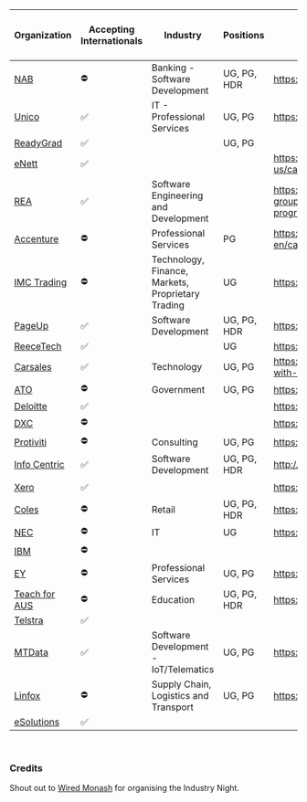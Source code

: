 
| Organization  | Accepting Internationals | Industry                                          | Positions   | The section you're after                          | Cut the crap link |
|---------------|--------------------------|---------------------------------------------------|-------------|---------------------------------------------------|-------------------|
| [NAB](https://www.nab.com.au/about-us)           |     ⛔️      | Banking - Software Development                    | UG, PG, HDR | https://www.nab.com.au/careers | [💰](http://careers.nab.com.au/aw/en/filter/?search-keyword=&location=aust%20-%20vic%20metro&category=developers%2fprogrammers&category=devops&category=digital%20%26%20innovation&category=engineering%20-%20network&category=engineering%20-%20software&category=information%20%26%20communication%20technology&job-mail-subscribe-privacy=agree)                           |
| [Unico](https://www.unico.com.au/company)         |      ✅     | IT - Professional Services                        | UG, PG      | https://www.unico.com.au | [☎️](https://www.unico.com.au/graduate-program)                        |
| [ReadyGrad](https://www.readygrad.com.au/ourstory)     |     ✅      |                                                   | UG, PG      |                                                    | [📝](https://www.readygrad.com.au/internship-program) |
| [eNett](https://www.enett.com/about-us)         |     ✅      |                                                   |             | https://www.enett.com/about-us/careers            | [☁️](https://jobs.lever.co/enett/f743c7c0-d0b2-48a5-a56d-9c9e60263ff2) |
| [REA](https://www.rea-group.com/company/about-us/)           |     ✅      | Software Engineering and Development              |             | https://www.rea-group.com/careers/graduate-programs/      | [🏡](https://www.rea-group.com/careers/graduate-programs/#graduate-programs) |
| [Accenture](https://www.accenture.com/au-en/about/company-index)    |     ⛔️      | Professional Services                             | PG          | https://www.accenture.com/au-en/careers/graduate-programs | [🛠](https://www.accenture.com/au-en/careers/jobsearch?jk=Melbourne) |
| [IMC Trading](https://www.imc.com/ap/about-us)   |     ⛔️      | Technology, Finance, Markets, Proprietary Trading | UG          | https://www.imc.com/ap/careers                            | [📈](https://www.imc.com/ap/careers/graduates/) |
| [PageUp](https://www.pageuppeople.com/about-us/)        |     ✅      | Software Development                              | UG, PG, HDR | https://grad.pageuppeople.com/                            | [📊](https://grad.pageuppeople.com/en/search/?search-keyword=&location=Melbourne) | 
| [ReeceTech](https://www.reecetech.com.au)     |     ✅      |                                                   | UG          | https://www.reecetech.com.au/                             | [🛁](https://reece.wd3.myworkdayjobs.com/en-US/reecetech_careers/) |
| [Carsales](https://www.carsales.com.au/info/about-us/)      |     ✅      | Technology                                        | UG, PG      | https://www.carsales.com.au/work-with-us/  | [🚗](https://www.carsales.com.au/work-with-us/join-our-team) | 
| [ATO](https://www.ato.gov.au/about-ato/who-we-are/)           |      ⛔️      | Government                                        | UG, PG      | https://www.ato.gov.au/careers                            | [💸](https://www.ato.gov.au/About-ATO/Careers/Entry-level-programs/The-ATO-Graduate-program/) |
| [Deloitte](https://www2.deloitte.com/au/en/pages/about-deloitte/articles/about-deloitte.html)    |       ✅       |                                                   |             |https://www2.deloitte.com/au/en.html|  [💵](https://www2.deloitte.com/au/en/pages/careers/articles/graduate-program-careers.html)   |
| [DXC](https://www.dxc.technology/about_us)         |      ⛔️      |                                                   |             | https://www.dxc.technology/au                             | [💻](https://jobs.dxc.technology/ListJobs/All/Search/DXC-Location/Australia-Victoria/) |
| [Protiviti](https://www.protiviti.com/AU-en/about-us)     |      ⛔️      | Consulting                                        | UG, PG      | https://www.protiviti.com/AU-en                   | [📉](https://roberthalf.wd1.myworkdayjobs.com/ProtivitiAPAC/0/refreshFacet/318c8bb6f553100021d223d9780d30be) |
| [Info Centric](http://www.infocentric.com.au)  |       ✅       | Software Development                              | UG, PG, HDR | http://www.infocentric.com.au                     | [📑](http://www.infocentric.com.au/wp-content/uploads/2015/02/InfoCentric_Graduate-Careers__2018.pdf) |
| [Xero](https://www.xero.com/au/about/)          |      ✅       |                                                   |             | https://www.xero.com                                      | [0️⃣](https://www.xero.com/au/about/careers/openings/) |
| [Coles](https://www.colesgroup.com.au/about-us/?page=about-us)         |      ⛔️      | Retail                                            | UG, PG, HDR | https://www.colescareers.com.au                           | [🧁](https://www.colescareers.com.au/students-and-graduates/our-operations-graduate-program/about-the-program) |
| [NEC](https://www.nec.com.au/about)           |      ⛔️      | IT                                                | UG          | https://www.nec.com.au/                                   | [👥](https://chc.tbe.taleo.net/chc01/ats/careers/v2/searchResults?org=NEC&cws=40) | 
| [IBM](https://www.ibm.com/ibm/au/en/)           |      ⛔️      |                                                   |             |                                                   | [🖥](https://careers.ibm.com/ListJobs/All/Search/cms-state/victoria/country/au/) |
| [EY](https://www.ey.com/au/en/about-us)            |      ⛔️      | Professional Services                             | UG, PG      | https://www.ey.com/au/en/home                             | [🧾](https://www.ey.com/au/en/careers/students/apply-here) |
| [Teach for AUS](https://www.teachforaustralia.org/about-us/) |      ⛔️      | Education                                         | UG, PG, HDR | https://www.teachforaustralia.org                         | [📖](https://www.teachforaustralia.org/join-tfa/ldp/apply/) |
| [Telstra](https://www.telstra.com.au/aboutus)       |       ✅      |                                                   |             |                                                   | [📲](https://careers.telstra.com/jobs/599497?&lApplicationSubSourceID=11783) |
| [MTData](https://mtdata.com.au/about/#about-mtdata)           |       ✅     | Software Development - IoT/Telematics             | UG, PG      | https://www.mtdata.com.au             | [📚](https://mtdata.com.au/about/#careers) |
| [Linfox](https://www.linfox.com/about/)        |      ⛔️      | Supply Chain, Logistics and Transport             | UG, PG      | https://www.linfox.com/careers/                           | [🚛](https://www.linfox.com/careers/current-job-vacancies-australia/) |
| [eSolutions](https://www.monash.edu/esolutions/about-us)    |      ✅      |                                                   |             |                                                   | [🙃](https://www.monash.edu/students/new) |

</br>

### Credits
Shout out to [Wired Monash](https://github.com/wiredmonash) for organising the Industry Night. 
